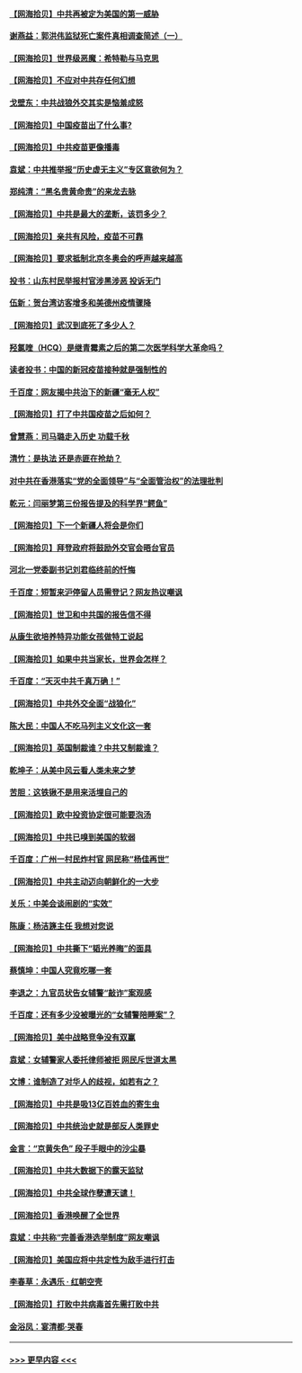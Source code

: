 #### [【网海拾贝】中共再被定为美国的第一威胁](../pages/nsc993/n12887580.md?t=04181602) 
#### [谢燕益：郭洪伟监狱死亡案件真相调查简述（一）](../pages/nsc993/n12885648.md?t=04181602) 
#### [【网海拾贝】世界级恶魔：希特勒与马克思](../pages/nsc993/n12884062.md?t=04181602) 
#### [【网海拾贝】不应对中共存任何幻想](../pages/nsc993/n12881460.md?t=04181602) 
#### [戈壁东：中共战狼外交其实是恼羞成怒](../pages/nsc993/n12880392.md?t=04181602) 
#### [【网海拾贝】中国疫苗出了什么事?](../pages/nsc993/n12879124.md?t=04181602) 
#### [【网海拾贝】中共疫苗更像播毒](../pages/nsc993/n12876631.md?t=04181602) 
#### [袁斌：中共推举报“历史虚无主义”专区意欲何为？](../pages/nsc993/n12876530.md?t=04181602) 
#### [郑纯清：“黑名贵黄命贵”的来龙去脉](../pages/nsc993/n12875589.md?t=04181602) 
#### [【网海拾贝】中共是最大的垄断，该罚多少？](../pages/nsc993/n12874006.md?t=04181602) 
#### [【网海拾贝】亲共有风险，疫苗不可靠](../pages/nsc993/n12872224.md?t=04181602) 
#### [【网海拾贝】要求抵制北京冬奥会的呼声越来越高](../pages/nsc993/n12868962.md?t=04181602) 
#### [投书：山东村民举报村官涉黑涉恶 投诉无门](../pages/nsc993/n12869726.md?t=04181602) 
#### [伍新：贺台湾访客增多和美德州疫情骤降](../pages/nsc993/n12865651.md?t=04181602) 
#### [【网海拾贝】武汉到底死了多少人？](../pages/nsc993/n12863707.md?t=04181602) 
#### [羟氯喹（HCQ）是继青霉素之后的第二次医学科学大革命吗？](../pages/nsc993/n12638564.md?t=04181602) 
#### [读者投书：中国的新冠疫苗接种就是强制性的](../pages/nsc993/n12859932.md?t=04181602) 
#### [千百度：网友揭中共治下的新疆“毫无人权”](../pages/nsc993/n12858385.md?t=04181602) 
#### [【网海拾贝】打了中共国疫苗之后如何？](../pages/nsc993/n12857866.md?t=04181602) 
#### [曾慧燕：司马璐走入历史 功载千秋](../pages/nsc993/n12856996.md?t=04181602) 
#### [清竹：是执法 还是赤匪在抢劫？](../pages/nsc993/n12856952.md?t=04181602) 
#### [对中共在香港落实“党的全面领导”与“全面管治权”的法理批判](../pages/nsc993/n12856929.md?t=04181602) 
#### [乾元：闫丽梦第三份报告提及的科学界“鳄鱼”](../pages/nsc993/n12855985.md?t=04181602) 
#### [【网海拾贝】下一个新疆人将会是你们](../pages/nsc993/n12855864.md?t=04181602) 
#### [【网海拾贝】拜登政府将鼓励外交官会晤台官员](../pages/nsc993/n12853615.md?t=04181602) 
#### [河北一党委副书记刘君临终前的忏悔](../pages/nsc993/n12849420.md?t=04181602) 
#### [千百度：短暂来沪停留人员需登记？网友热议嘲讽](../pages/nsc993/n12853497.md?t=04181602) 
#### [【网海拾贝】世卫和中共国的报告信不得](../pages/nsc993/n12850902.md?t=04181602) 
#### [从康生欲培养特异功能女孩做特工说起](../pages/nsc993/n12849289.md?t=04181602) 
#### [【网海拾贝】如果中共当家长，世界会怎样？](../pages/nsc993/n12848436.md?t=04181602) 
#### [千百度：“天灭中共千真万确！”](../pages/nsc993/n12845659.md?t=04181602) 
#### [【网海拾贝】中共外交全面“战狼化”](../pages/nsc993/n12845607.md?t=04181602) 
#### [陈大民：中国人不吃马列主义文化这一套](../pages/nsc993/n12842496.md?t=04181602) 
#### [【网海拾贝】英国制裁谁？中共又制裁谁？](../pages/nsc993/n12840909.md?t=04181602) 
#### [乾坤子：从美中风云看人类未来之梦](../pages/nsc993/n12840590.md?t=04181602) 
#### [苦胆：这铁锹不是用来活埋自己的](../pages/nsc993/n12839512.md?t=04181602) 
#### [【网海拾贝】欧中投资协定很可能要泡汤](../pages/nsc993/n12835122.md?t=04181602) 
#### [【网海拾贝】中共已嗅到美国的软弱](../pages/nsc993/n12832411.md?t=04181602) 
#### [千百度：广州一村民炸村官 网民称“杨佳再世”](../pages/nsc993/n12832380.md?t=04181602) 
#### [【网海拾贝】中共主动迈向朝鲜化的一大步](../pages/nsc993/n12829887.md?t=04181602) 
#### [关乐：中美会谈闹剧的“实效”](../pages/nsc993/n12826698.md?t=04181602) 
#### [陈康：杨洁篪主任  我想对您说](../pages/nsc993/n12826609.md?t=04181602) 
#### [【网海拾贝】中共撕下“韬光养晦”的面具](../pages/nsc993/n12826459.md?t=04181602) 
#### [蔡慎坤：中国人究竟吃哪一套](../pages/nsc993/n12826010.md?t=04181602) 
#### [李退之：九官员状告女辅警“敲诈”案观感](../pages/nsc993/n12823984.md?t=04181602) 
#### [千百度：还有多少没被曝光的“女辅警陪睡案”？](../pages/nsc993/n12822136.md?t=04181602) 
#### [【网海拾贝】美中战略竞争没有双赢](../pages/nsc993/n12822105.md?t=04181602) 
#### [袁斌：女辅警家人委托律师被拒 网民斥世道太黑](../pages/nsc993/n12822004.md?t=04181602) 
#### [文博：谁制造了对华人的歧视，如若有之？](../pages/nsc993/n12821635.md?t=04181602) 
#### [【网海拾贝】中共是吸13亿百姓血的寄生虫](../pages/nsc993/n12819191.md?t=04181602) 
#### [【网海拾贝】中共统治史就是部反人类罪史](../pages/nsc993/n12816738.md?t=04181602) 
#### [金言：“京黄失色” 段子手眼中的沙尘暴](../pages/nsc993/n12815700.md?t=04181602) 
#### [【网海拾贝】中共大数据下的露天监狱](../pages/nsc993/n12811075.md?t=04181602) 
#### [【网海拾贝】中共全球作孽遭天谴！](../pages/nsc993/n12810258.md?t=04181602) 
#### [【网海拾贝】香港唤醒了全世界](../pages/nsc993/n12809100.md?t=04181602) 
#### [袁斌：中共称“完善香港选举制度”网友嘲讽](../pages/nsc993/n12808994.md?t=04181602) 
#### [【网海拾贝】美国应将中共定性为敌手进行打击](../pages/nsc993/n12806870.md?t=04181602) 
#### [李春草：永遇乐 · 红朝空壳](../pages/nsc993/n12805365.md?t=04181602) 
#### [【网海拾贝】打败中共病毒首先需打败中共](../pages/nsc993/n12803930.md?t=04181602) 
#### [金浴凤：宴清都‧哭春](../pages/nsc993/n12801601.md?t=04181602) 

----
#### [ >>> 更早内容 <<< ](../indexes/nsc993-earlier.md)
